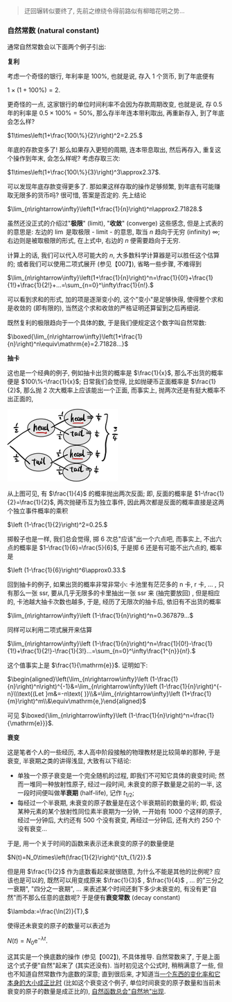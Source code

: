 > 迂回辗转似要终了, 先前之缭绕令得前路似有柳暗花明之势...

### 自然常数 (natural constant) 

通常自然常数会以下面两个例子引出:

**复利**

考虑一个奇怪的银行, 年利率是 $100\%$, 也就是说, 存入 $1$ 个货币, 到了年底便有

$1\times(1+100\%)=2.$

更奇怪的一点, 这家银行的单位时间利率不会因为存款周期改变, 也就是说, 存 $0.5$ 年的利率是 $0.5\times100\%=50\%$, 那么存半年连本带利取出, 再重新存入, 到了年底会怎么样?

$1\times\left(1+\frac{100\%}{2}\right)^2=2.25.$

年底的存款变多了! 那么如果存入更短的周期, 连本带息取出, 然后再存入, 重复这个操作到年末, 会怎么样呢? 考虑存取三次:

$1\times\left(1+\frac{100\%}{3}\right)^3\approx2.37$.

可以发现年底存款变得更多了. 那如果这样存取的操作足够频繁, 到年底有可能赚取无限多的货币吗? 很可惜, 答案是否定的. 先上结论

$\lim_{n\rightarrow\infty}\left(1+\frac{1}{n}\right)^n\approx2.71828.$

虽然还没正式的介绍过"**极限**" (limit), "**收敛**" (converge) 这些感念, 但是上式表的的意思是: 左边的 $\lim$ 是取极限 - limit - 的意思, 取当 $n$ 趋向于无穷 (infinity) $\infty$; 右边则是被取极限的形式, 在上式中, 右边的 $n$ 便需要趋向于无穷.

计算上的话, 我们可以代入尽可能大的 $n$, 大多数科学计算器是可以胜任这个估算的; 或者我们可以使用二项式展开 (参见【007】), 省略一些步骤, 不难得到

$\lim_{n\rightarrow\infty}\left(1+\frac{1}{n}\right)^n=\frac{1}{0!}+\frac{1}{1!}+\frac{1}{2!}+...=\sum_{n=0}^\infty\frac{1}{n!}.$

可以看到求和的形式, 加的项是逐渐变小的, 这个"变小"是足够快得, 使得整个求和是收敛的 (即有限的), 当然这个求和收敛的严格证明还算留到之后再细说.

既然复利的极限趋向于一个具体的数, 于是我们便规定这个数字叫自然常数:

$\boxed{\lim_{n\rightarrow\infty}\left(1+\frac{1}{n}\right)^n\equiv\mathrm{e}=2.71828...}$

**抽卡**

这也是一个经典的例子, 例如抽卡出货的概率是 $\frac{1}{x}$, 那么不出货的概率便是 $100\%-\frac{1}{x}$; 日常我们会觉得, 比如抛硬币正面概率是 $\frac{1}{2}$, 那么抛 $2$ 次大概率上应该能出一个正面, 而事实上, 抛两次还是有挺大概率不出正面的,

<img src="image-20230410164701991.png" alt="image-20230410164701991" style="zoom: 25%;" />

从上图可见, 有 $\frac{1}{4}$ 的概率抛出两次反面; 即, 反面的概率是 $1-\frac{1}{2}=\frac{1}{2}$, 两次抛硬币互为独立事件, 因此两次都是反面的概率直接是这两个独立事件概率的乘积

$\left (1-\frac{1}{2}\right)^2=0.25.$

掷骰子也是一样, 我们总会觉得, 掷 $6$ 次总"应该"出一个六点吧, 而事实上, 不出六点的概率是 $1-\frac{1}{6}=\frac{5}{6}$, 于是掷 $6$ 还是有可能不出六点的, 概率是

$\left (1-\frac{1}{6}\right)^6\approx0.33.$

回到抽卡的例子, 如果出货的概率非常非常小: 卡池里有茫茫多的 n 卡, r 卡, ... , 只有那么一张 ssr, 要从几乎无限多的卡里抽出一张 ssr 来 (抽完要放回) , 但是相应的, 卡池越大抽卡次数也越多, 于是, 经历了无限次的抽卡后, 依旧有不出货的概率

$\lim_{n\rightarrow\infty}\left (1-\frac{1}{n}\right)^n=0.367879...$

同样可以利用二项式展开来估算

$\lim_{n\rightarrow\infty}\left (1-\frac{1}{n}\right)^n=\frac{1}{0!}-\frac{1}{1!}+\frac{1}{2!}-\frac{1}{3!}...=\sum_{n=0}^\infty\frac{1^{n}}{n!}.$

这个值事实上是 $\frac{1}{\mathrm{e}}$. 证明如下:

$\begin{aligned}\left(\lim_{n\rightarrow\infty}\left (1-\frac{1}{n}\right)^n\right)^{-1}&=\lim_{n\rightarrow\infty}\left (1-\frac{1}{n}\right)^{-n}\\\text{(Let }m&=-n\text{ )}\\&=\lim_{n\rightarrow\infty}\left (1+\frac{1}{m}\right)^m\\&\equiv\mathrm{e,}\end{aligned}$

可见 $\boxed{\lim_{n\rightarrow\infty}\left (1-\frac{1}{n}\right)^n=\frac{1}{\mathrm{e}}}$.

**衰变**

这是笔者个人的一些经历, 本人高中阶段接触的物理教材是比较简单的那种, 于是衰变, 半衰期之类的讲得浅显, 大致有以下结论:

- 单独一个原子衰变是一个完全随机的过程, 即我们不可知它具体的衰变时间; 然而一堆同一种放射性原子, 经过一段时间, 未衰变的原子数量是之前的一半, 这一段时间便叫做**半衰期** (half-life), 记作 $t_{1/2}$;
- 每经过一个半衰期, 未衰变的原子数量是在这个半衰期前的数量的半; 即, 假设某种元素的某个放射性同位素半衰期为一分钟, 一开始有 $1000$ 个这样的原子, 经过一分钟后, 大约还有 $500$ 个没有衰变, 再经过一分钟后, 还有大约 $250$ 个没有衰变...

于是, 用一个关于时间的函数来表示还未衰变的原子的数量便是

$N(t)=N_0\times\left(\frac{1}{2}\right)^{t/t_{1/2}}.$

但是用 $\frac{1}{2}$ 作为底数看起来就很随意, 为什么不能是其他的比例呢? 应该也是可以的, 既然可以用变成原来 $\frac{1}{3}$ ,  $\frac{1}{4}$ , ... 的"三分之一衰期", "四分之一衰期", ... 来表述某个时间还剩下多少未衰变的, 有没有更"自然"而不那么任意的底数呢? 于是便有**衰变常数** (decay constant)

$\lambda:=\frac{\ln(2)}{T},$

使得还未衰变的原子的数量可以表述为

$N(t)=N_0\mathrm{e}^{-\lambda t}.$

这其实是一个换底数的操作 (参见【002】), 不具体推导. 自然常数来了, 于是上面这个式子便"自然"起来了 (其实还没有). 当时初见这个公式时, 稍稍满意了一些, 但也不知道自然常数作为底数的深意; 直到很后来, 才知道当<u>一个东西的变化率和它本身的大小成正比时</u> (比如这个衰变这个例子, 单位时间衰变的原子数量和当前未衰变的原子的数量是成正比的), <u>自然函数总会"自然地"出现</u>.

